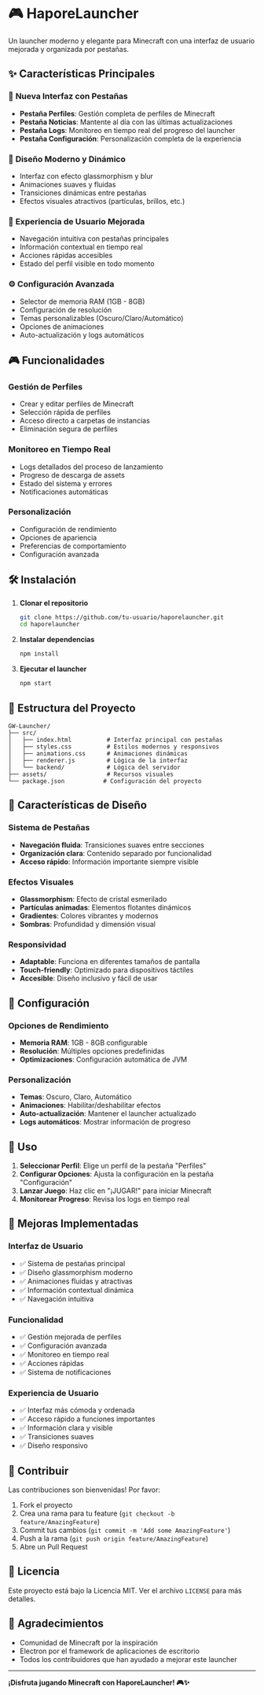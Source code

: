 # 🎮 HaporeLauncher

Un launcher moderno y elegante para Minecraft con una interfaz de usuario mejorada y organizada por pestañas.

## ✨ Características Principales

### 🎯 **Nueva Interfaz con Pestañas**
- **Pestaña Perfiles**: Gestión completa de perfiles de Minecraft
- **Pestaña Noticias**: Mantente al día con las últimas actualizaciones
- **Pestaña Logs**: Monitoreo en tiempo real del progreso del launcher
- **Pestaña Configuración**: Personalización completa de la experiencia

### 🎨 **Diseño Moderno y Dinámico**
- Interfaz con efecto glassmorphism y blur
- Animaciones suaves y fluidas
- Transiciones dinámicas entre pestañas
- Efectos visuales atractivos (partículas, brillos, etc.)

### 🚀 **Experiencia de Usuario Mejorada**
- Navegación intuitiva con pestañas principales
- Información contextual en tiempo real
- Acciones rápidas accesibles
- Estado del perfil visible en todo momento

### ⚙️ **Configuración Avanzada**
- Selector de memoria RAM (1GB - 8GB)
- Configuración de resolución
- Temas personalizables (Oscuro/Claro/Automático)
- Opciones de animaciones
- Auto-actualización y logs automáticos

## 🎮 Funcionalidades

### Gestión de Perfiles
- Crear y editar perfiles de Minecraft
- Selección rápida de perfiles
- Acceso directo a carpetas de instancias
- Eliminación segura de perfiles

### Monitoreo en Tiempo Real
- Logs detallados del proceso de lanzamiento
- Progreso de descarga de assets
- Estado del sistema y errores
- Notificaciones automáticas

### Personalización
- Configuración de rendimiento
- Opciones de apariencia
- Preferencias de comportamiento
- Configuración avanzada

## 🛠️ Instalación

1. **Clonar el repositorio**
   ```bash
   git clone https://github.com/tu-usuario/haporelauncher.git
   cd haporelauncher
   ```

2. **Instalar dependencias**
   ```bash
   npm install
   ```

3. **Ejecutar el launcher**
   ```bash
   npm start
   ```

## 📁 Estructura del Proyecto

```
GW-Launcher/
├── src/
│   ├── index.html          # Interfaz principal con pestañas
│   ├── styles.css          # Estilos modernos y responsivos
│   ├── animations.css      # Animaciones dinámicas
│   ├── renderer.js         # Lógica de la interfaz
│   └── backend/            # Lógica del servidor
├── assets/                 # Recursos visuales
└── package.json           # Configuración del proyecto
```

## 🎨 Características de Diseño

### Sistema de Pestañas
- **Navegación fluida**: Transiciones suaves entre secciones
- **Organización clara**: Contenido separado por funcionalidad
- **Acceso rápido**: Información importante siempre visible

### Efectos Visuales
- **Glassmorphism**: Efecto de cristal esmerilado
- **Partículas animadas**: Elementos flotantes dinámicos
- **Gradientes**: Colores vibrantes y modernos
- **Sombras**: Profundidad y dimensión visual

### Responsividad
- **Adaptable**: Funciona en diferentes tamaños de pantalla
- **Touch-friendly**: Optimizado para dispositivos táctiles
- **Accesible**: Diseño inclusivo y fácil de usar

## 🔧 Configuración

### Opciones de Rendimiento
- **Memoria RAM**: 1GB - 8GB configurable
- **Resolución**: Múltiples opciones predefinidas
- **Optimizaciones**: Configuración automática de JVM

### Personalización
- **Temas**: Oscuro, Claro, Automático
- **Animaciones**: Habilitar/deshabilitar efectos
- **Auto-actualización**: Mantener el launcher actualizado
- **Logs automáticos**: Mostrar información de progreso

## 🚀 Uso

1. **Seleccionar Perfil**: Elige un perfil de la pestaña "Perfiles"
2. **Configurar Opciones**: Ajusta la configuración en la pestaña "Configuración"
3. **Lanzar Juego**: Haz clic en "¡JUGAR!" para iniciar Minecraft
4. **Monitorear Progreso**: Revisa los logs en tiempo real

## 🎯 Mejoras Implementadas

### Interfaz de Usuario
- ✅ Sistema de pestañas principal
- ✅ Diseño glassmorphism moderno
- ✅ Animaciones fluidas y atractivas
- ✅ Información contextual dinámica
- ✅ Navegación intuitiva

### Funcionalidad
- ✅ Gestión mejorada de perfiles
- ✅ Configuración avanzada
- ✅ Monitoreo en tiempo real
- ✅ Acciones rápidas
- ✅ Sistema de notificaciones

### Experiencia de Usuario
- ✅ Interfaz más cómoda y ordenada
- ✅ Acceso rápido a funciones importantes
- ✅ Información clara y visible
- ✅ Transiciones suaves
- ✅ Diseño responsivo

## 🤝 Contribuir

Las contribuciones son bienvenidas! Por favor:

1. Fork el proyecto
2. Crea una rama para tu feature (`git checkout -b feature/AmazingFeature`)
3. Commit tus cambios (`git commit -m 'Add some AmazingFeature'`)
4. Push a la rama (`git push origin feature/AmazingFeature`)
5. Abre un Pull Request

## 📄 Licencia

Este proyecto está bajo la Licencia MIT. Ver el archivo `LICENSE` para más detalles.

## 🙏 Agradecimientos

- Comunidad de Minecraft por la inspiración
- Electron por el framework de aplicaciones de escritorio
- Todos los contribuidores que han ayudado a mejorar este launcher

---

**¡Disfruta jugando Minecraft con HaporeLauncher! 🎮✨**

